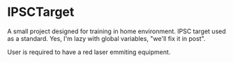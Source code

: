 # IPSCTarget
A small project designed for training in home environment. IPSC target used as a standard.
Yes, I'm lazy with global variables, "we'll fix it in post".

User is required to have a red laser emmiting equipment.

